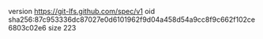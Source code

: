 version https://git-lfs.github.com/spec/v1
oid sha256:87c953336dc87027e0d6101962f9d04a458d54a9cc8f9c662f102ce6803c02e6
size 223

